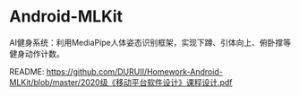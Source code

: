 # Android-MLKit
AI健身系统：利用MediaPipe人体姿态识别框架，实现下蹲、引体向上、俯卧撑等健身动作计数。

README: https://github.com/DURUII/Homework-Android-MLKit/blob/master/2020级《移动平台软件设计》课程设计.pdf
